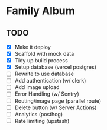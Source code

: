 # Family Album

## TODO

- [x] Make it deploy
- [x] Scaffold with mock data
- [x] Tidy up build process
- [x] Setup database (vercel postgres)
- [ ] Rewrite to use database
- [ ] Add authentication (w/ clerk)
- [ ] Add image upload
- [ ] Error Handling (w/ Sentry)
- [ ] Routing/image page (parallel route)
- [ ] Delete button (w/ Server Actions)
- [ ] Analytics (posthog)
- [ ] Rate limiting (upstash)
